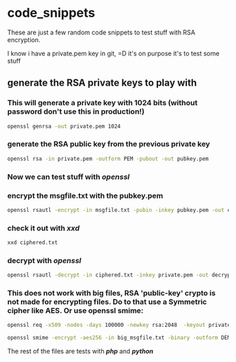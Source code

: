 # code_snippets

These are just a few random code snippets to test stuff with RSA encryption.

I know i have a private.pem key in git, =D it's on purpose it's to test some stuff

## generate the RSA private keys to play with
### This will generate a private key with 1024 bits (without password don't use this in production!)
```bash
openssl genrsa -out private.pem 1024
```

### generate the RSA public key from the previous private key
```bash
openssl rsa -in private.pem -outform PEM -pubout -out pubkey.pem
```

### Now we can test stuff with ***openssl***
### encrypt the msgfile.txt with the pubkey.pem
```bash
openssl rsautl -encrypt -in msgfile.txt -pubin -inkey pubkey.pem -out ciphered.txt
```
### check it out with ***xxd***
```bash
xxd ciphered.txt
```

### decrypt with ***openssl***
```bash
openssl rsautl -decrypt -in ciphered.txt -inkey private.pem -out decrypted.txt
```

### This does not work with big files, RSA 'public-key' crypto is not made for encrypting files. Do to that use a Symmetric cipher like AES. Or use openssl smime:
```bash
openssl req -x509 -nodes -days 100000 -newkey rsa:2048  -keyout privatekey.pem  -out pubkey.pem  -subj '/'

openssl smime -encrypt -aes256 -in big_msgfile.txt -binary -outform DEM -out big_msgfile_encrypted.txt pubkey.pem
```

The rest of the files are tests with ***php*** and ***python***
